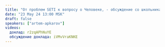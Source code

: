 ```yaml
---
title: "От проблем SETI к вопросу о Человеке, - обсуждение со школьниками"
date: "23 May 24 13:00 MSK"
draft: false
speakers: ["artem-apkarov"]
videos:
  доклад: r2zqAPhNuYE
  обсуждение доклада: iVMvVraKNKE
---
```

